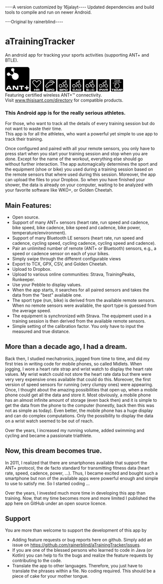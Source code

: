 ----A version customized by 16jalayt----
Updated dependencies and build tools to compile and run on newer Android.

---Original by rainerblind----
# aTrainingTracker
An android app for tracking your sports activities (supporting ANT+ and BTLE).

<img src="images/ANT+logo.png" alt="ANT+ logo" width="80" height="80"/> <img src="images/HR.jpeg" alt="ANT+ HR logo" width="40" height="40"/> <img src="images/run_spd.jpeg" alt="ANT+ run speed logo" width="40" height="40" /> <img src="images/bike_spd.jpeg" alt="ANT+ bike speed logo" width="40" height="40"/> <img src="images/bike_cad.jpeg" alt="ANT+ bike cadence logo" width="40" height="40"/> <img src="images/bike_speed_and_cadence.jpeg" alt="ANT+ bike speed & cadence logo" width="40" height="40"/> <img src="images/bike_pwr.jpeg" alt="ANT+ bike power logo" width="40" height="40"/> <img src="images/temp.jpeg" alt="ANT+ temperature logo" width="40" height="40"/>  
Featuring certified wireless ANT+™ connectivity.  
Visit www.thisisant.com/directory for compatible products.


### This Android app is for the really serious athletes.

For those, who want to track all the details of every training session but do not want to waste their time.  
This app is for all the athletes, who want a powerful yet simple to use app to track their training.


Once configured and paired with all your remote sensors, you only have to press start when you start your 
training session and stop when you are done.  Except for the name of the workout, everything else should go 
without further interaction.  The app automagically determines the sport and the equipment (shoe or bike) 
you used during a training session based on the remote sensors that where used during this session. Moreover, 
the app can upload the files to your Dropbox.  So when you have finished your shower, the data is already on 
your computer, waiting to be analyzed with your favorite software like WKO+, or Golden Cheetah.


## Main Features:

* Open source.
* Support of many ANT+ sensors (heart rate, run speed and cadence, bike speed, bike cadence, bike speed and cadence, bike power, temperature/environment).
* Support of many Bluetooth LE sensors (heart rate, run speed and cadence, cycling speed, cycling cadence, cycling speed and cadence).
* Pair an unlimited number of remote (ANT+ or Bluetooth) sensors, e.g., a speed or cadence sensor on each of your bikes.
* Simply swipe through the different configurable views
* Export to TCX, GPX, CSV, and Golden Cheetah.
* Upload to Dropbox.
* Upload to various online communities: Strava, TrainingPeaks, Runkeeper.
* Use your Pebble to display values.
* When the app starts, it searches for all paired sensors and takes the data from the "best" available one.
* The sport type (run, bike) is derived from the available remote sensors.  When no remote sensors were available, the sport type is guessed from the average speed.
* The equipment is synchronized with Strava.  The equipment used in a training session is then derived from the available remote sensors.
* Simple setting of the calibration factor.  You only have to input the measured and true distance.


## More than a decade ago, I had a dream.

Back then, I studied mechatronics, jogged from time to time, and did my first tries in writing code for mobile phones, so called Midlets.  When jogging, I wore a heart rate strap and wrist watch to display the heart rate values.  My wrist watch could not store the heart rate data but there were very very expensive ones available that could do this.  Moreover, the first version of speed sensors for running (very clumpy ones) were appearing.  Once, I thought about the amazing possibilities that open up, when a mobile phone could get all the data and store it.  Most obviously, a mobile phone has an almost infinite amount of storage (even back then) and it is simple to get the data from the phone to the computer (honestly, back then this was not as simple as today). Even better, the mobile phone has a huge display and can do complex computations.  Only the possibility to display the data on a wrist watch seemed to be out of reach.

Over the years, I increased my running volume, added swimming and cycling and became a passionate triathlete.


## Now, this dream becomes true.

In 2011, I realized that there are smartphones available that support the ANT+ protocol, the de facto standard for transmitting fitness data (heart rate, speed, cadence, power, ...).  Thus, I became excited and bought such a smartphone but non of the available apps were powerful enough and simple to use to satisfy me.  So I started coding ...

Over the years, I invested much more time in developing this app than training.  Now, that my time becomes more and more limited I published the app here on GitHub under an open source licence.


## Support

You are more than welcome to support the development of this app by 
* Adding feature requests or bug reports here on github.  Simply add an issue on https://github.com/rainerblind/aTrainingTracker/issues.
* If you are one of the blessed persons who learned to code in Java (or Kotlin) you can help to fix the bugs and realize the feature requests by contributing to the code.
* Translate the app to other languages.  Therefore, you just have to translate the phrases within a file.  No coding required.  This should be a piece of cake for your mother tongue.
